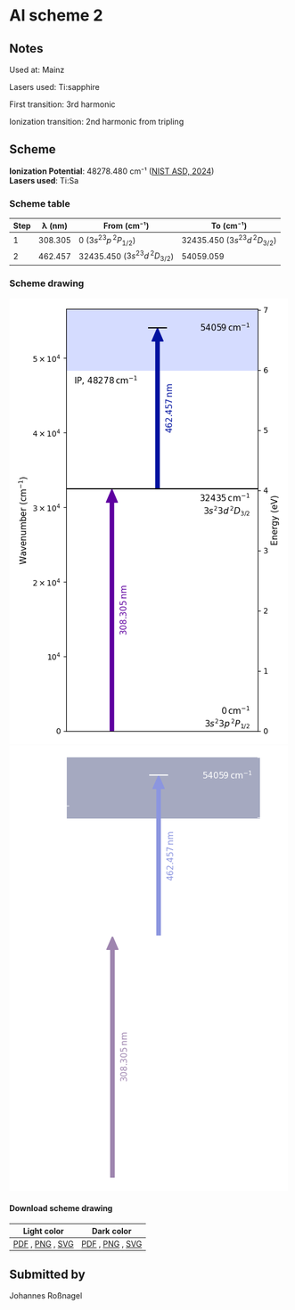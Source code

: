 # Al scheme 2

## Notes

Used at: Mainz

Lasers used: Ti:sapphire

First transition: 3rd harmonic

Ionization transition: 2nd harmonic from tripling





## Scheme

**Ionization Potential**: 48278.480 cm⁻¹ ([NIST ASD, 2024](https://www.nist.gov/pml/atomic-spectra-database))  
**Lasers used**: Ti:Sa

### Scheme table

| Step | λ (nm)  |           From (cm⁻¹)           |            To (cm⁻¹)            |
| ---- | ------- | ------------------------------- | ------------------------------- |
| 1    | 308.305 | 0 ($3s^23p\,^2P_{1/2}$)         | 32435.450 ($3s^23d\,^2D_{3/2}$) |
| 2    | 462.457 | 32435.450 ($3s^23d\,^2D_{3/2}$) | 54059.059                       |


### Scheme drawing

![al scheme, light mode](al-002/al-002-light.png#only-light)
![al scheme, dark mode](al-002/al-002-dark-web.png#only-dark)

#### Download scheme drawing

|                                            Light color                                            |                                           Dark color                                           |
| ------------------------------------------------------------------------------------------------- | ---------------------------------------------------------------------------------------------- |
| [PDF](al-002/al-002-light.pdf) , [PNG](al-002/al-002-light.png) , [SVG](al-002/al-002-light.svg)  | [PDF](al-002/al-002-dark.pdf) , [PNG](al-002/al-002-dark.png) , [SVG](al-002/al-002-dark.svg)  |


## Submitted by

Johannes Roßnagel

